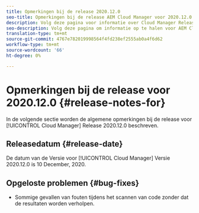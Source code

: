 ```yaml
---
title: Opmerkingen bij de release 2020.12.0
seo-title: Opmerkingen bij de release AEM Cloud Manager voor 2020.12.0
description: Volg deze pagina voor informatie over Cloud Manager Release 2020.12.0
seo-description: Volg deze pagina om informatie op te halen voor AEM Cloud Manager Release 2020.12.0
translation-type: tm+mt
source-git-commit: 4767e782019998564f4fd238ef2555ab0a4f6d62
workflow-type: tm+mt
source-wordcount: '66'
ht-degree: 0%

---
```


# Opmerkingen bij de release voor 2020.12.0 {#release-notes-for}

In de volgende sectie worden de algemene opmerkingen bij de release voor [!UICONTROL Cloud Manager] Release 2020.12.0 beschreven.

## Releasedatum {#release-date}

De datum van de Versie voor [!UICONTROL Cloud Manager] Versie 2020.12.0 is 10 December, 2020.

## Opgeloste problemen {#bug-fixes}

* Sommige gevallen van fouten tijdens het scannen van code zonder dat de resultaten worden verholpen.
